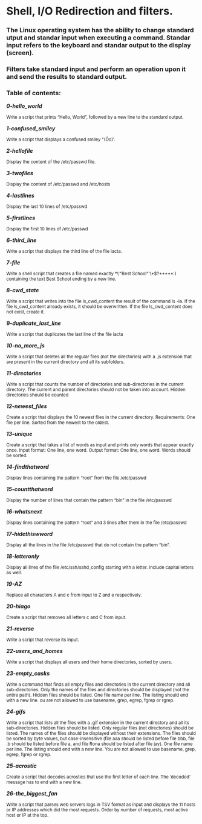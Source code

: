 # Shell, I/O Redirection and filters.

### The Linux operating system has the ability to change standard utput and standar input when executing a command. Standar input refers to the keyboard and standar output to the display (screen).

### Filters take standard input and perform an operation upon it and send the results to standard output.

### Table of contents:
***0-hello_world***

<sub>Write a script that prints “Hello, World”, followed by a new line to the standard output.</sub>

***1-confused_smiley***

<sub>Write a script that displays a confused smiley "(Ôo)'.</sub>

***2-hellofile***

<sub>Display the content of the /etc/passwd file.</sub>

***3-twofiles***

<sub>Display the content of /etc/passwd and /etc/hosts</sub>

***4-lastlines***

<sub>Display the last 10 lines of /etc/passwd<sub>

***5-firstlines***

<sub>Display the first 10 lines of /etc/passwd</sub>

***6-third_line***

<sub>Write a script that displays the third line of the file iacta.</sub>

***7-file***

<sub>Write a shell script that creates a file named exactly \*\\'"Best School"\'\\*$\?\*\*\*\*\*:) containing the text Best School ending by a new line.</sub>

***8-cwd_state***

<sub>Write a script that writes into the file ls_cwd_content the result of the command ls -la. If the file ls_cwd_content already exists, it should be overwritten. If the file ls_cwd_content does not exist, create it.</sub>

***9-duplicate_last_line***

<sub>Write a script that duplicates the last line of the file iacta</sub>

***10-no_more_js***

<sub>Write a script that deletes all the regular files (not the directories) with a .js extension that are present in the current directory and all its subfolders.</sub>

***11-directories***

<sub>Write a script that counts the number of directories and sub-directories in the current directory. The current and parent directories should not be taken into account. Hidden directories should be counted</sub>

***12-newest_files***

<sub>Create a script that displays the 10 newest files in the current directory. Requirements: One file per line. Sorted from the newest to the oldest.</sub>

***13-unique***

<sub>Create a script that takes a list of words as input and prints only words that appear exactly once. Input format: One line, one word. Output format: One line, one word. Words should be sorted.</sub>

***14-findthatword***

<sub>Display lines containing the pattern “root” from the file /etc/passwd</sub>

***15-countthatword***

<sub>Display the number of lines that contain the pattern “bin” in the file /etc/passwd</sub>

***16-whatsnext***

<sub>Display lines containing the pattern “root” and 3 lines after them in the file /etc/passwd</sub>

***17-hidethiswword***

<sub>Display all the lines in the file /etc/passwd that do not contain the pattern “bin”.</sub>

***18-letteronly***

<sub>Display all lines of the file /etc/ssh/sshd_config starting with a letter. Include capital letters as well.</sub>

***19-AZ***

<sub>Replace all characters A and c from input to Z and e respectively.</sub>

***20-hiago***

<sub>Create a script that removes all letters c and C from input.</sub>

***21-reverse***

<sub>Write a script that reverse its input.</sub>

***22-users_and_homes***

<sub>Write a script that displays all users and their home directories, sorted by users.</sub>

***23-empty_casks***

<sub>Write a command that finds all empty files and directories in the current directory and all sub-directories. Only the names of the files and directories should be displayed (not the entire path). Hidden files should be listed. One file name per line. The listing should end with a new line. ou are not allowed to use basename, grep, egrep, fgrep or rgrep.</sub>

***24-gifs***

<sub>Write a script that lists all the files with a .gif extension in the current directory and all its sub-directories. Hidden files should be listed. Only regular files (not directories) should be listed. The names of the files should be displayed without their extensions. The files should be sorted by byte values, but case-insensitive (file aaa should be listed before file bbb, file .b should be listed before file a, and file Rona should be listed after file jay). One file name per line. The listing should end with a new line. You are not allowed to use basename, grep, egrep, fgrep or rgrep.</sub>

***25-acrostic***

<sub>Create a script that decodes acrostics that use the first letter of each line. The ‘decoded’ message has to end with a new line.</sub>

***26-the_biggest_fan***

<sub>Write a script that parses web servers logs in TSV format as input and displays the 11 hosts or IP addresses which did the most requests. Order by number of requests, most active host or IP at the top.</sub>
